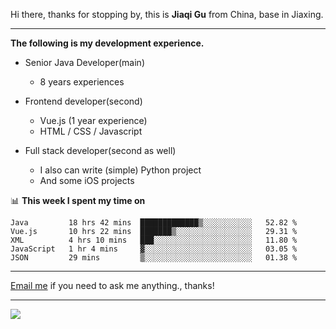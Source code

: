 Hi there, thanks for stopping by, this is **Jiaqi Gu** from China, base in Jiaxing.

---

**The following is my development experience.**

- Senior Java Developer(main)
  - 8 years experiences

- Frontend developer(second)
  - Vue.js (1 year experience)
  - HTML / CSS / Javascript
  
- Full stack developer(second as well)
  - I also can write (simple) Python project
  - And some iOS projects

📊 **This week I spent my time on**
<!--START_SECTION:waka-->
```text
Java         18 hrs 42 mins  █████████████▒░░░░░░░░░░░   52.82 % 
Vue.js       10 hrs 22 mins  ███████▒░░░░░░░░░░░░░░░░░   29.31 % 
XML          4 hrs 10 mins   ███░░░░░░░░░░░░░░░░░░░░░░   11.80 % 
JavaScript   1 hr 4 mins     ▓░░░░░░░░░░░░░░░░░░░░░░░░   03.05 % 
JSON         29 mins         ▒░░░░░░░░░░░░░░░░░░░░░░░░   01.38 % 
```
<!--END_SECTION:waka-->

---

[Email me](mailto:droidqw@gmail.com?subject=Hiring_from_GitHub) if you need to ask me anything., thanks!

---

![]( https://visitor-badge.glitch.me/badge?page_id=githubgujiaqi)
